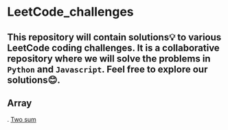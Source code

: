 # LeetCode_challenges
This repository  will contain solutions💡 to various LeetCode coding challenges. It is a  collaborative repository where we will solve the problems in `Python` and `Javascript`.  Feel free to explore our solutions😊.
---
## Array
. [Two sum](https://github.com/edinabwari/LeetCode_challenges/blob/main/Array/TwoSums.py)